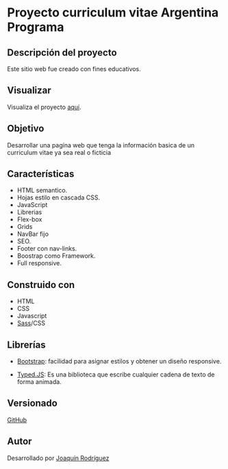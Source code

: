 # Proyecto curriculum vitae Argentina Programa

## Descripción del proyecto

Este sitio web fue creado con fines educativos.

## Visualizar

Visualiza el proyecto [aquí](https://joarodriguez21.github.io/ArgentinaPrograma4.0-Proyecto-1/).

## Objetivo

Desarrollar una pagína web que tenga la información basica de un curriculum vitae ya sea real o ficticia

## Características

* HTML semantico.
* Hojas estilo en cascada CSS.
* JavaScript
* Librerias
* Flex-box
* Grids
* NavBar fijo
* SEO.
* Footer con nav-links.
* Boostrap como Framework.
* Full responsive.

## Construido con

- HTML
- CSS
- Javascript
- [Sass](https://sass-lang.com/)/CSS


## Librerías

- [Bootstrap](https://getbootstrap.com/): facilidad para asignar estilos y obtener un diseño responsive.

- [Typed.JS](https://github.com/mattboldt/typed.js/): Es una biblioteca que escribe cualquier cadena de texto de forma animada.

## Versionado

[GitHub](https://github.com/)

## Autor

Desarrollado por [Joaquín Rodríguez](https://www.linkedin.com/in/joaqu%C3%ADn-rodr%C3%ADguez-3aa46a1b4/)
